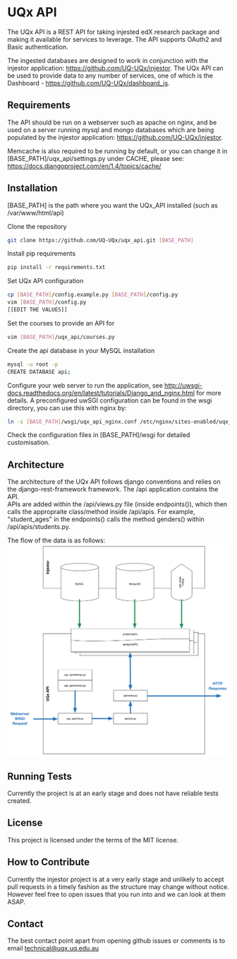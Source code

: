 UQx API
======== 
The UQx API is a REST API for taking injested edX research package and making it available for services to leverage.  The API
supports OAuth2 and Basic authentication.  

The ingested databases are designed to work in conjunction with the injestor application: https://github.com/UQ-UQx/injestor.  The UQx API
can be used to provide data to any number of services, one of which is the Dashboard - https://github.com/UQ-UQx/dashboard_js.


Requirements
---------------------
The API should be run on a webserver such as apache on nginx, and be used on a server running mysql and mongo databases which are
being populated by the injestor application: https://github.com/UQ-UQx/injestor.

Memcache is also required to be running by default, or you can change it in [BASE_PATH]/uqx_api/settings.py under CACHE, please see:
https://docs.djangoproject.com/en/1.4/topics/cache/

Installation
---------------------
[BASE_PATH] is the path where you want the UQx_API installed (such as /var/www/html/api)

Clone the repository
```bash
git clone https://github.com/UQ-UQx/uqx_api.git [BASE_PATH]
```
Install pip requirements
```bash
pip install -r requirements.txt
```
Set UQx API configuration
```bash
cp [BASE_PATH]/config.example.py [BASE_PATH]/config.py
vim [BASE_PATH]/config.py
[[EDIT THE VALUES]]
```
Set the courses to provide an API for
```bash
vim [BASE_PATH]/uqx_api/courses.py
```
Create the api database in your MySQL installation
```bash
mysql -u root -p
CREATE DATABASE api;
```
Configure your web server to run the application, see http://uwsgi-docs.readthedocs.org/en/latest/tutorials/Django_and_nginx.html for more details.
A preconfigured uwSGI configuration can be found in the wsgi directory, you can use this with nginx by:
```bash
ln -s [BASE_PATH]/wsgi/uqx_api_nginx.conf /etc/nginx/sites-enabled/uqx_api_nginx.conf
```
Check the configuration files in [BASE_PATH]/wsgi for detailed customisation.

Architecture
---------------------
The architecture of the UQx API follows django conventions and relies on the django-rest-framework framework.  The /api application contains the API.  
APIs are added within the /api/views.py file (inside endpoints()), which then calls the appropraite class/method inside /api/apis.  For example, "student_ages"
in the endpoints() calls the method genders() within /api/apis/students.py.

The flow of the data is as follows:
![UQx API Architecture](/README_ARCHITECTURE_IMAGE.png?raw=true "UQx API Architecture")

Running Tests
---------------------
Currently the project is at an early stage and does not have reliable tests created.

License
---------------------
This project is licensed under the terms of the MIT license.

How to Contribute
---------------------
Currently the injestor project is at a very early stage and unlikely to accept pull requests
in a timely fashion as the structure may change without notice.
However feel free to open issues that you run into and we can look at them ASAP.

Contact
---------------------
The best contact point apart from opening github issues or comments is to email 
technical@uqx.uq.edu.au
